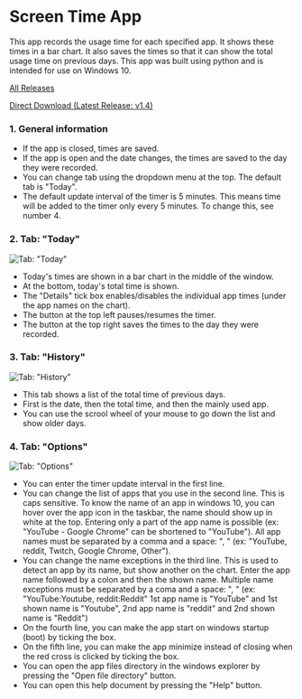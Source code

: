 # Screen Time App
This app records the usage time for each specified app. It shows these times in a bar chart. It also saves the times so that it can show the total usage time on previous days. This app was built using python and is intended for use on Windows 10.

[All Releases](https://github.com/Vynokris/ScreenTime/releases)

[Direct Download (Latest Release: v1.4)](https://github.com/Vynokris/ScreenTime/releases/download/v1.4/Screen.Time.v1.4.zip)

### 1. General information
- If the app is closed, times are saved.
- If the app is open and the date changes, the times are saved to the day they were recorded.
- You can change tab using the dropdown menu at the top. The default tab is "Today".
- The default update interval of the timer is 5 minutes. This means time will be added to the timer only every 5 minutes. To change this, see number 4.

### 2. Tab: "Today"
![Tab: "Today"](https://i.imgur.com/dnUQV9H.png)
- Today's times are shown in a bar chart in the middle of the window.
- At the bottom, today's total time is shown.
- The "Details" tick box enables/disables the individual app times (under the app names on the chart).
- The button at the top left pauses/resumes the timer.
- The button at the top right saves the times to the day they were recorded.

### 3. Tab: "History"
![Tab: "History"](https://i.imgur.com/vAZSMNc.png)
- This tab shows a list of the total time of previous days. 
- First is the date, then the total time, and then the mainly used app.
- You can use the scrool wheel of your mouse to go down the list and show older days.

### 4. Tab: "Options"
![Tab: "Options"](https://i.imgur.com/3gz59O6.png)
- You can enter the timer update interval in the first line.
- You can change the list of apps that you use in the second line. This is caps sensitive. To know the name of an app in windows 10, you can hover over the app icon in the taskbar, the name should show up in white at the top. Entering only a part of the app name is possible (ex: "YouTube - Google Chrome" can be shortened to "YouTube"). All app names must be separated by a comma and a space: ", " (ex: "YouTube, reddit, Twitch, Google Chrome, Other").
- You can change the name exceptions in the third line. This is used to detect an app by its name, but show another on the chart. Enter the app name followed by a colon and then the shown name. Multiple name exceptions must be separated by a coma and a space: ", " (ex: "YouTube:Youtube, reddit:Reddit" 1st app name is "YouTube" and 1st shown name is "Youtube", 2nd app name is "reddit" and 2nd shown name is "Reddit")
- On the fourth line, you can make the app start on windows startup (boot) by ticking the box.
- On the fifth line, you can make the app minimize instead of closing when the red cross is clicked by ticking the box.
- You can open the app files directory in the windows explorer by pressing the "Open file directory" button.
- You can open this help document by pressing the "Help" button.
